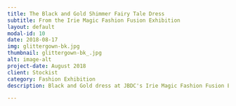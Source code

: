 ```yaml
---
title: The Black and Gold Shimmer Fairy Tale Dress
subtitle: From the Irie Magic Fashion Fusion Exhibition
layout: default
modal-id: 10
date: 2018-08-17
img: glittergown-bk.jpg
thumbnail: glittergown-bk_.jpg
alt: image-alt
project-date: August 2018
client: Stockist
category: Fashion Exhibition
description: Black and Gold dress at JBDC's Irie Magic Fashion Fusion Exhibition held at the Jamaica Pegasus

---
```

 
